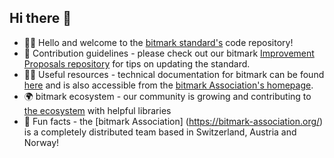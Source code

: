 ## Hi there 👋

- 🙋‍♀️ Hello and welcome to the [bitmark standard's](https://docs.bitmark.cloud/) code repository! 
- 🌈 Contribution guidelines - please check out our bitmark [Improvement Proposals repository](https://github.com/bitmark-standard/bitmark-improvement-proposals) for tips on updating the standard.
- 👩‍💻 Useful resources - technical documentation for bitmark can be found [here](https://docs.bitmark.cloud/) and is also accessible from the [bitmark Association's homepage](https://bitmark-association.org/).
- 🌍 bitmark ecosystem - our community is growing and contributing to [the ecosystem](https://github.com/bitmark-standard/bitmark-ecosystem) with helpful libraries
- 🍿 Fun facts - the [bitmark Association] (https://bitmark-association.org/) is a completely distributed team based in Switzerland, Austria and Norway!
